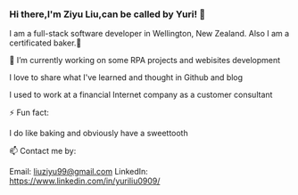 ### Hi there,I'm Ziyu Liu,can be called by Yuri! 👋
I am a full-stack software developer in Wellington, New Zealand. Also I am a certificated baker.:cake:

🔭 I’m currently working on some RPA projects and webisites development

I love to share what I've learned and thought in Github and blog

I used to work at a financial Internet company as a customer consultant

⚡ Fun fact:

I do like baking and obviously have a sweettooth

📫 Contact me by:

Email: liuziyu99@gmail.com
LinkedIn: https://www.linkedin.com/in/yuriliu0909/

<!--
**Yuriliu0909/Yuriliu0909** is a ✨ _special_ ✨ repository because its `README.md` (this file) appears on your GitHub profile.:cake:

Here are some ideas to get you started:

- 🔭 I’m currently working on ...
- 🌱 I’m currently learning ...
- 👯 I’m looking to collaborate on ...
- 🤔 I’m looking for help with ...
- 💬 Ask me about ...
- 📫 How to reach me: ...
- 😄 Pronouns: ...
- ⚡ Fun fact: ...
-->
